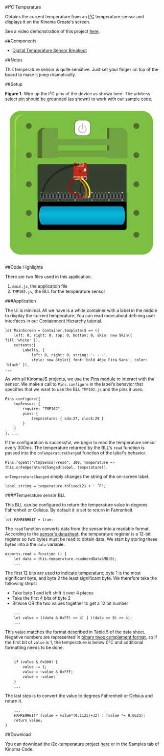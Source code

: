 #I²C Temperature

Obtains the current temperature from an [I²C](../i2c) temperature sensor and displays it on the Kinoma Create's screen.

See a video demonstration of this project [here](https://youtu.be/PR8Eof011IA).

<!--
<iframe width="640" height="360" src="https://www.youtube.com/embed/PR8Eof011IA?rel=0&amp;controls=1&amp;showinfo=0&autoplay=0" frameborder="0" allowfullscreen></iframe>
-->

##Components

* [Digital Temperature Sensor Breakout](https://www.sparkfun.com/search`/results?term=tmp102)

##Notes

This temperature sensor is quite sensitive. Just set your finger on top of the board to make it jump dramatically.

##Setup

**Figure 1.** Wire up the I²C pins of the device as shown here. The address select pin should be grounded (as shown) to work with our sample code.

![Setup](img/setup.jpg)

##Code Highlights

There are two files used in this application.

1. `main.js`, the application file
2. `TMP102.js`, the BLL for the temperature sensor

###Application

The UI is minimal. All we have is a white container with a label in the middle to display the current temperature. You can read more about defining user interfaces in our [Containment Hierarchy tutorial](http://kinoma.com/develop/documentation/kinomajs-tutorials/containment-hierarchy/).

```
let MainScreen = Container.template($ => ({
	left: 0, right: 0, top: 0, bottom: 0, skin: new Skin({ fill:'white' }),
	contents:[
		Label($, {
			left: 0, right: 0, string: '- - -',
			style: new Style({ font:'bold 46px Fira Sans', color: 'black' }),
...
```

As with all KinomaJS projects, we use the [Pins module](http://kinoma.com/develop/documentation/kinomajs-tutorials/create-pins-module/) to interact with the sensor. We make a call to `Pins.configure` in the label's behavior that specifies that we want to use the BLL `TMP102.js`  and the pins it uses.

```
Pins.configure({
	tmpSensor: {
		require: "TMP102",
		pins: {
			temperature: { sda:27, clock:29 }
		}
	}
}, ...
```

If the configuration is successful, we begin to read the temperature sensor every 300ms. The temperature returned by the BLL's `read` function is passed into the `onTemperatureChanged` function of the label's behavior.

```
Pins.repeat("/tmpSensor/read", 300, temperature => this.onTemperatureChanged(label, temperature));
```

`onTemperatureChanged` simply changes the string of the on-screen label.

```
label.string = temperature.toFixed(2) + ' ˚F';
```

####Temperature sensor BLL

This BLL can be configured to return the temperature value in degrees Fahrenheit or Celsius. By default it is set to return in Fahrenheit.

```
let FAHRENHEIT = true;
```

The `read` function converts data from the sensor into a readable format. According to the [sensor's datasheet](https://www.sparkfun.com/datasheets/Sensors/Temperature/tmp102.pdf), the temperature register is a 12-bit register so two bytes must be read to obtain data. We start by storing these bytes into a the `data` variable.

```
exports.read = function () {
    let data = this.temperature.readWordDataSMB(0);
    ...
```

The first 12 bits are used to indicate temperature; byte 1 is the most significant byte, and byte 2 the least significant byte. We therefore take the following steps:

- Take byte 1 and left shift it over 4 places
- Take the first 4 bits of byte 2
- Bitwise OR the two values together to get a 12 bit number

```
	...
	let value = ((data & 0xFF) << 4) | ((data >> 8) >> 4);
	...
```

This value matches the format described in Table 5 of the data sheet. Negative numbers are represented in [binary twos complement format](https://www.cs.cornell.edu/~tomf/notes/cps104/twoscomp.html), so if the first bit of `value` is 1, the temperature is below 0°C and additional formatting needs to be done. 

```
	...
	if (value & 0x800) {
		value -= 1;
		value = ~value & 0xFFF;
		value = -value;
	}
	...
```	
	
The last step is to convert the value to degrees Fahrenheit or Celsius and return it.
	
```
	...
	FAHRENHEIT? (value = value*(0.1125)+32) : (value *= 0.0625);
	return value;
}
```

##Download

You can download the i2c-temperature project [here](https://github.com/Kinoma/KPR-examples/tree/master/i2c-temperature) or in the Samples tab of Kinoma Code.